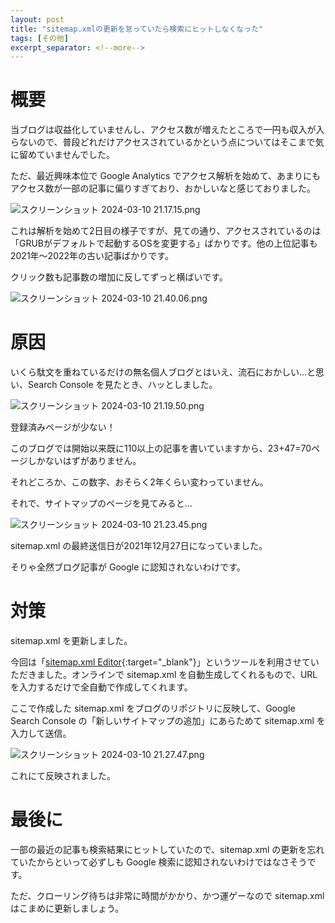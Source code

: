 ```yaml
---
layout: post
title: "sitemap.xmlの更新を怠っていたら検索にヒットしなくなった"
tags: [その他]
excerpt_separator: <!--more-->
---
```


# 概要

当ブログは収益化していませんし、アクセス数が増えたところで一円も収入が入らないので、普段どれだけアクセスされているかという点についてはそこまで気に留めていませんでした。

ただ、最近興味本位で Google Analytics でアクセス解析を始めて、あまりにもアクセス数が一部の記事に偏りすぎており、おかしいなと感じておりました。

![スクリーンショット 2024-03-10 21.17.15.png](../../../assets/img/post/2024-03-10/スクリーンショット%202024-03-10%2021.17.15.webp)

これは解析を始めて2日目の様子ですが、見ての通り、アクセスされているのは「GRUBがデフォルトで起動するOSを変更する」ばかりです。他の上位記事も2021年〜2022年の古い記事ばかりです。

クリック数も記事数の増加に反してずっと横ばいです。

![スクリーンショット 2024-03-10 21.40.06.png](../../../assets/img/post/2024-03-10/スクリーンショット%202024-03-10%2021.40.06.webp)

<!--more-->

# 原因

いくら駄文を重ねているだけの無名個人ブログとはいえ、流石におかしい…と思い、Search Console を見たとき、ハッとしました。

![スクリーンショット 2024-03-10 21.19.50.png](../../../assets/img/post/2024-03-10/スクリーンショット%202024-03-10%2021.19.50.webp)

登録済みページが少ない！

このブログでは開始以来既に110以上の記事を書いていますから、23+47=70ページしかないはずがありません。

それどころか、この数字、おそらく2年くらい変わっていません。

それで、サイトマップのページを見てみると…

![スクリーンショット 2024-03-10 21.23.45.png](../../../assets/img/post/2024-03-10/スクリーンショット%202024-03-10%2021.23.45.webp)

sitemap.xml の最終送信日が2021年12月27日になっていました。

そりゃ全然ブログ記事が Google に認知されないわけです。

# 対策

sitemap.xml を更新しました。

今回は「[sitemap.xml Editor](http://www.sitemapxml.jp/){:target="_blank"}」というツールを利用させていただきました。オンラインで sitemap.xml を自動生成してくれるもので、URL を入力するだけで全自動で作成してくれます。

ここで作成した sitemap.xml をブログのリポジトリに反映して、Google Search Console の「新しいサイトマップの追加」にあらためて sitemap.xml を入力して送信。

![スクリーンショット 2024-03-10 21.27.47.png](../../../assets/img/post/2024-03-10/スクリーンショット%202024-03-10%2021.27.47.webp)

これにて反映されました。

# 最後に

一部の最近の記事も検索結果にヒットしていたので、sitemap.xml の更新を忘れていたからといって必ずしも Google 検索に認知されないわけではなさそうです。

ただ、クローリング待ちは非常に時間がかかり、かつ運ゲーなので sitemap.xml はこまめに更新しましょう。

